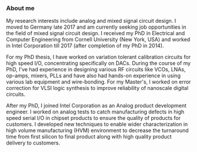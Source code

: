 ### About me

My research interests include analog and mixed signal circuit design. 
I moved to Germany late 2017 and am currently seeking job opportunities in the field of mixed signal circuit design.
I received my PhD in Electrical and Computer Engineering from Cornell University (New York, USA) and worked in Intel Corporation till 2017 (after completion of my PhD in 2014). 

For my PhD thesis, I have worked on variation tolerant calibration circuits for high speed I/O, concentrating specifically on DACs. During the course of my PhD, I've had experience in designing various RF circuits like VCOs, LNAs, op-amps, mixers, PLLs and have also had hands-on experience in using various lab equipment and wire-bonding. For my Master's, I worked on error correction for VLSI logic synthesis to improve reliability of nanoscale digital circuits.

After my PhD, I joined Intel Corporation as an Analog product development engineer. I worked on analog tests to catch manufacturing defects in high speed serial I/O in chipset products to ensure the quality of products for customers. I developed new techniques to enable wider characterization in high volume manufacturing (HVM) environment to decrease the turnaround time from first silicon to final product along with high quality product delivery to customers.
